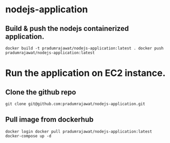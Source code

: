 # nodejs-application

## Build & push the nodejs containerized application.
``
docker build -t pradumrajawat/nodejs-application:latest .
docker push pradumrajawat/nodejs-application:latest
``

# Run the application on EC2 instance.
## Clone the github repo
``
git clone git@github.com:pradumrajawat/nodejs-application.git
``
## Pull image from dockerhub
``
docker login
docker pull pradumrajawat/nodejs-application:latest
docker-compose up -d
``